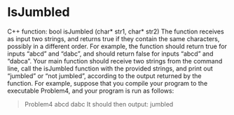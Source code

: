 # IsJumbled
C++ function:
bool isJumbled (char* str1, char* str2)
The function receives as input two strings, and returns true if they contain the same
characters, possibly in a different order. For example, the function should return true
for inputs “abcd” and “dabc”, and should return false for inputs “abcd” and “dabca”.
Your main function should receive two strings from the command line, call the
isJumbled function with the provided strings, and print out “jumbled” or “not
jumbled”, according to the output returned by the function.
For example, suppose that you compile your program to the executable Problem4,
and your program is run as follows:
> Problem4 abcd dabc
It should then output:
> jumbled
